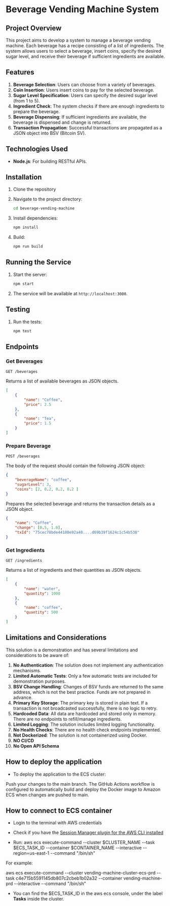 # Beverage Vending Machine System

## Project Overview

This project aims to develop a system to manage a beverage vending machine. Each beverage has a recipe consisting of a list of ingredients. The system allows users to select a beverage, insert coins, specify the desired sugar level, and receive their beverage if sufficient ingredients are available.

## Features

1. **Beverage Selection**: Users can choose from a variety of beverages.
2. **Coin Insertion**: Users insert coins to pay for the selected beverage.
3. **Sugar Level Specification**: Users can specify the desired sugar level (from 1 to 5).
4. **Ingredient Check**: The system checks if there are enough ingredients to prepare the beverage.
5. **Beverage Dispensing**: If sufficient ingredients are available, the beverage is dispensed and change is returned.
6. **Transaction Propagation**: Successful transactions are propagated as a JSON object into BSV (Bitcoin SV).

## Technologies Used

- **Node.js**: For building RESTful APIs.
<!-- - **TAAL API**: For broadcasting transactions to BSV. You can create a free account and obtain an API key [here](https://platform.taal.com/pricing?plan=taal-api). -->

## Installation

1. Clone the repository

2. Navigate to the project directory:
    ```bash
    cd beverage-vending-machine
    ```
3. Install dependencies:
    ```bash
    npm install
    ```

4. Build:
    ```bash
    npm run build
    ```

## Running the Service

<!-- 1. Create a `.env` file in the root directory and add the following environment variables:
    ```plaintext
    BROADCASTER_URL=your_broadcaster_url
    BROADCASTER_APIKEY=your_broadcaster_apikey
    FUND_TRANSACTION=your_fund_transaction
    PKEY=your_primary_key
    ``` -->
1. Start the server:
    ```bash
    npm start
    ```
2. The service will be available at `http://localhost:3000`.

## Testing

1. Run the tests:
    ```bash
    npm test
    ```

## Endpoints

### Get Beverages
```http
GET /beverages
```
Returns a list of available beverages as JSON objects.
```json
[
    {
        "name": "Coffee",
        "price": 2.5
    },
    {
        "name": "Tea",
        "price": 1.5
    }
]
```

### Prepare Beverage
```http
POST /beverages
```

The body of the request should contain the following JSON object:
```json
{
    "beverageName": "coffee",
    "sugarLevel": 3,
    "coins": [2, 0.2, 0.2, 0.2 ]
}
```

Prepares the selected beverage and returns the transaction details as a JSON object.
```json
{
    "name": "Coffee",
    "change": [0.5, 1.0],
    "txId": "75cec78bde44180e92a40....d69b39f1624c1c54b538"
}
```

### Get Ingredients
```http
GET /ingredients
```
Returns a list of ingredients and their quantities as JSON objects.
```json
[
    {
        "name": "water",
        "quantity": 1000
    },
    {
        "name": "coffee",
        "quantity": 500
    }
]
```

<!-- ## JSON Propagation to BSV

Successful transactions are propagated as a JSON object into BSV (Bitcoin SV) using the TAAL API to ensure transparency and traceability. -->

## Limitations and Considerations

This solution is a demonstration and has several limitations and considerations to be aware of:

1. **No Authentication**: The solution does not implement any authentication mechanisms.
2. **Limited Automatic Tests**: Only a few automatic tests are included for demonstration purposes.
3. **BSV Change Handling**: Changes of BSV funds are returned to the same address, which is not the best practice. Funds are not prepared in advance.
4. **Primary Key Storage**: The primary key is stored in plain text. If a transaction is not broadcasted successfully, there is no logic to retry.
5. **Hardcoded Data**: All data are hardcoded and stored only in memory. There are no endpoints to refill/manage ingredients.
6. **Limited Logging**: The solution includes limited logging functionality.
7. **No Health Checks**: There are no health check endpoints implemented.
8. **Not Dockerized**: The solution is not containerized using Docker.
9. **NO CI/CD**
10. **No Open API Schema**

## How to deploy the application 

* To deploy the application to the ECS  cluster:

Push your changes to the main branch.
The GitHub Actions workflow is configured to automatically build and deploy the Docker image to Amazon ECS when changes are pushed to main.

## How to connect to ECS container

* Login to the terminal with AWS credentials
* Check if you have the [Session Manager plugin for the AWS CLI installed](https://docs.aws.amazon.com/systems-manager/latest/userguide/session-manager-working-with-install-plugin.html)

* Run: aws ecs execute-command  --cluster $CLUSTER_NAME   --task $ECS_TASK_ID --container $CONTAINER_NAME   --interactive --region=us-east-1 --command "/bin/sh"

For example:

aws ecs execute-command  --cluster vending-machine-cluster-ecs-prd   --task c4e715b5591145db807c2cbeb1b02a32 --container vending-machine-prd   --interactive   --command "/bin/sh"

* You can find the $ECS_TASK_ID in the aws ecs console, under the label **Tasks** inside the cluster.